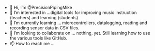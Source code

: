 - 👋 Hi, I’m @PrecisionPipingMike
- 👀 I’m interested in ...digital tools for improving music instruction (teachers) and learning (students)
- 🌱 I’m currently learning ... microcontrollers, datalogging, reading and recording sensor data in CSV files.
- 💞️ I’m looking to collaborate on ... nothing, yet.  Still learning how to use the various tools like GitHub.
- 📫 How to reach me ...

<!---
PrecisionPipingMike/PrecisionPipingMike is a ✨ special ✨ repository because its `README.md` (this file) appears on your GitHub profile.
You can click the Preview link to take a look at your changes.
--->
